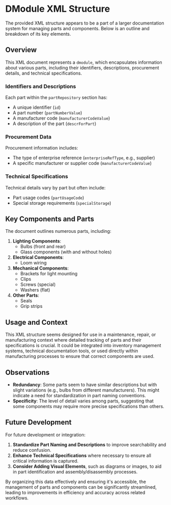 # DModule XML Structure
The provided XML structure appears to be a part of a larger documentation system for managing parts and components. Below is an outline and breakdown of its key elements.

## Overview
This XML document represents a `dmodule`, which encapsulates information about various parts, including their identifiers, descriptions, procurement details, and technical specifications.

### Identifiers and Descriptions
Each part within the `partRepository` section has:
- A unique identifier (`id`)
- A part number (`partNumberValue`)
- A manufacturer code (`manufacturerCodeValue`)
- A description of the part (`descrForPart`)

### Procurement Data
Procurement information includes:
- The type of enterprise reference (`enterpriseRefType`, e.g., supplier)
- A specific manufacturer or supplier code (`manufacturerCodeValue`)

### Technical Specifications
Technical details vary by part but often include:
- Part usage codes (`partUsageCode`)
- Special storage requirements (`specialStorage`)

## Key Components and Parts
The document outlines numerous parts, including:
1. **Lighting Components**:
   - Bulbs (front and rear)
   - Glass components (with and without holes)
2. **Electrical Components**:
   - Loom wiring
3. **Mechanical Components**:
   - Brackets for light mounting
   - Clips
   - Screws (special)
   - Washers (flat)
4. **Other Parts**:
   - Seals
   - Grip strips

## Usage and Context
This XML structure seems designed for use in a maintenance, repair, or manufacturing context where detailed tracking of parts and their specifications is crucial. It could be integrated into inventory management systems, technical documentation tools, or used directly within manufacturing processes to ensure that correct components are used.

## Observations
- **Redundancy**: Some parts seem to have similar descriptions but with slight variations (e.g., bulbs from different manufacturers). This might indicate a need for standardization in part naming conventions.
- **Specificity**: The level of detail varies among parts, suggesting that some components may require more precise specifications than others.

## Future Development
For future development or integration:
1. **Standardize Part Naming and Descriptions** to improve searchability and reduce confusion.
2. **Enhance Technical Specifications** where necessary to ensure all critical information is captured.
3. **Consider Adding Visual Elements**, such as diagrams or images, to aid in part identification and assembly/disassembly processes.

By organizing this data effectively and ensuring it's accessible, the management of parts and components can be significantly streamlined, leading to improvements in efficiency and accuracy across related workflows.